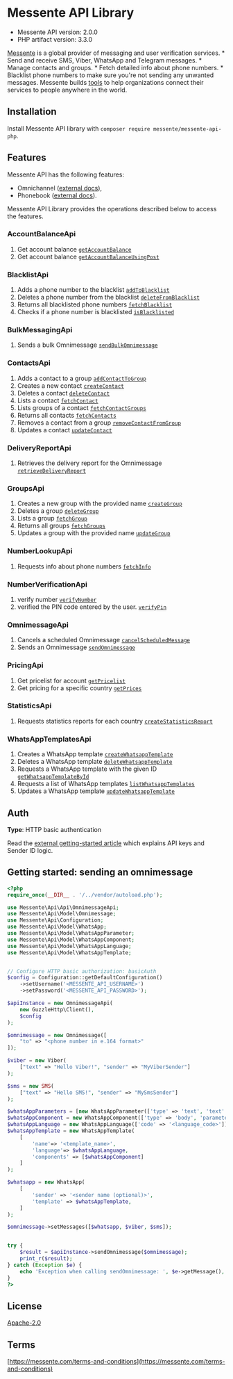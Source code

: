 # Messente API Library

- Messente API version: 2.0.0
- PHP artifact version: 3.3.0

[Messente](https://messente.com) is a global provider of messaging and user verification services.  * Send and receive SMS, Viber, WhatsApp and Telegram messages. * Manage contacts and groups. * Fetch detailed info about phone numbers. * Blacklist phone numbers to make sure you&#39;re not sending any unwanted messages.  Messente builds [tools](https://messente.com/documentation) to help organizations connect their services to people anywhere in the world.

## Installation

Install Messente API library with `composer require messente/messente-api-php`.

## Features

Messente API has the following features:

- Omnichannel ([external docs](https://messente.com/documentation/omnichannel-api)),
- Phonebook ([external docs](https://messente.com/documentation/phonebook-api)).

Messente API Library provides the operations described below to access the features.

### AccountBalanceApi

1. Get account balance [`getAccountBalance`](docs/Api/AccountBalanceApi.md#getaccountbalance)
1. Get account balance [`getAccountBalanceUsingPost`](docs/Api/AccountBalanceApi.md#getaccountbalanceusingpost)

### BlacklistApi

1. Adds a phone number to the blacklist [`addToBlacklist`](docs/Api/BlacklistApi.md#addtoblacklist)
1. Deletes a phone number from the blacklist [`deleteFromBlacklist`](docs/Api/BlacklistApi.md#deletefromblacklist)
1. Returns all blacklisted phone numbers [`fetchBlacklist`](docs/Api/BlacklistApi.md#fetchblacklist)
1. Checks if a phone number is blacklisted [`isBlacklisted`](docs/Api/BlacklistApi.md#isblacklisted)

### BulkMessagingApi

1. Sends a bulk Omnimessage [`sendBulkOmnimessage`](docs/Api/BulkMessagingApi.md#sendbulkomnimessage)

### ContactsApi

1. Adds a contact to a group [`addContactToGroup`](docs/Api/ContactsApi.md#addcontacttogroup)
1. Creates a new contact [`createContact`](docs/Api/ContactsApi.md#createcontact)
1. Deletes a contact [`deleteContact`](docs/Api/ContactsApi.md#deletecontact)
1. Lists a contact [`fetchContact`](docs/Api/ContactsApi.md#fetchcontact)
1. Lists groups of a contact [`fetchContactGroups`](docs/Api/ContactsApi.md#fetchcontactgroups)
1. Returns all contacts [`fetchContacts`](docs/Api/ContactsApi.md#fetchcontacts)
1. Removes a contact from a group [`removeContactFromGroup`](docs/Api/ContactsApi.md#removecontactfromgroup)
1. Updates a contact [`updateContact`](docs/Api/ContactsApi.md#updatecontact)

### DeliveryReportApi

1. Retrieves the delivery report for the Omnimessage [`retrieveDeliveryReport`](docs/Api/DeliveryReportApi.md#retrievedeliveryreport)

### GroupsApi

1. Creates a new group with the provided name [`createGroup`](docs/Api/GroupsApi.md#creategroup)
1. Deletes a group [`deleteGroup`](docs/Api/GroupsApi.md#deletegroup)
1. Lists a group [`fetchGroup`](docs/Api/GroupsApi.md#fetchgroup)
1. Returns all groups [`fetchGroups`](docs/Api/GroupsApi.md#fetchgroups)
1. Updates a group with the provided name [`updateGroup`](docs/Api/GroupsApi.md#updategroup)

### NumberLookupApi

1. Requests info about phone numbers [`fetchInfo`](docs/Api/NumberLookupApi.md#fetchinfo)

### NumberVerificationApi

1. verify number [`verifyNumber`](docs/Api/NumberVerificationApi.md#verifynumber)
1. verified the PIN code entered by the user. [`verifyPin`](docs/Api/NumberVerificationApi.md#verifypin)

### OmnimessageApi

1. Cancels a scheduled Omnimessage [`cancelScheduledMessage`](docs/Api/OmnimessageApi.md#cancelscheduledmessage)
1. Sends an Omnimessage [`sendOmnimessage`](docs/Api/OmnimessageApi.md#sendomnimessage)

### PricingApi

1. Get pricelist for account [`getPricelist`](docs/Api/PricingApi.md#getpricelist)
1. Get pricing for a specific country [`getPrices`](docs/Api/PricingApi.md#getprices)

### StatisticsApi

1. Requests statistics reports for each country [`createStatisticsReport`](docs/Api/StatisticsApi.md#createstatisticsreport)

### WhatsAppTemplatesApi

1. Creates a WhatsApp template [`createWhatsappTemplate`](docs/Api/WhatsAppTemplatesApi.md#createwhatsapptemplate)
1. Deletes a WhatsApp template [`deleteWhatsappTemplate`](docs/Api/WhatsAppTemplatesApi.md#deletewhatsapptemplate)
1. Requests a WhatsApp template with the given ID [`getWhatsappTemplateById`](docs/Api/WhatsAppTemplatesApi.md#getwhatsapptemplatebyid)
1. Requests a list of WhatsApp templates [`listWhatsappTemplates`](docs/Api/WhatsAppTemplatesApi.md#listwhatsapptemplates)
1. Updates a WhatsApp template [`updateWhatsappTemplate`](docs/Api/WhatsAppTemplatesApi.md#updatewhatsapptemplate)

## Auth

**Type**: HTTP basic authentication

Read the [external getting-started article](https://messente.com/documentation/getting-started) which explains API keys and Sender ID logic.

## Getting started: sending an omnimessage

```php
<?php
require_once(__DIR__ . '/../vendor/autoload.php');

use Messente\Api\Api\OmnimessageApi;
use Messente\Api\Model\Omnimessage;
use Messente\Api\Configuration;
use Messente\Api\Model\WhatsApp;
use Messente\Api\Model\WhatsAppParameter;
use Messente\Api\Model\WhatsAppComponent;
use Messente\Api\Model\WhatsAppLanguage;
use Messente\Api\Model\WhatsAppTemplate;


// Configure HTTP basic authorization: basicAuth
$config = Configuration::getDefaultConfiguration()
    ->setUsername('<MESSENTE_API_USERNAME>')
    ->setPassword('<MESSENTE_API_PASSWORD>');

$apiInstance = new OmnimessageApi(
    new GuzzleHttp\Client(),
    $config
);

$omnimessage = new Omnimessage([
    "to" => "<phone number in e.164 format>"
]);

$viber = new Viber(
    ["text" => "Hello Viber!", "sender" => "MyViberSender"]
);

$sms = new SMS(
    ["text" => "Hello SMS!", "sender" => "MySmsSender"]
);

$whatsAppParameters = [new WhatsAppParameter(['type' => 'text', 'text' => 'hello whatsapp'])];
$whatsAppComponent = new WhatsAppComponent(['type' => 'body', 'parameters' => $whatsAppParameters]);
$whatsAppLanguage = new WhatsAppLanguage(['code' => '<language_code>']);
$whatsAppTemplate = new WhatsAppTemplate(
    [
        'name'=> '<template_name>',
        'language'=> $whatsAppLanguage,
        'components' => [$whatsAppComponent]
    ]
);

$whatsapp = new WhatsApp(
    [
        'sender' => '<sender name (optional)>',
        'template' => $whatsAppTemplate,
    ]
);

$omnimessage->setMessages([$whatsapp, $viber, $sms]);


try {
    $result = $apiInstance->sendOmnimessage($omnimessage);
    print_r($result);
} catch (Exception $e) {
    echo 'Exception when calling sendOmnimessage: ', $e->getMessage(), PHP_EOL;
}
?>

```

## License

[Apache-2.0](http://www.apache.org/licenses/LICENSE-2.0.html)

## Terms

[https://messente.com/terms-and-conditions](https://messente.com/terms-and-conditions)
